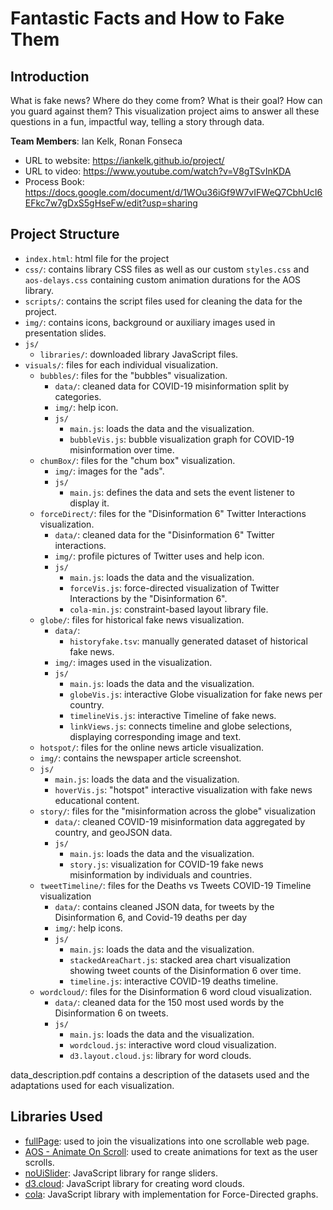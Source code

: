 # Fantastic Facts and How to Fake Them

## Introduction
What is fake news? Where do they come from? What is their goal?
How can you guard against them? 
This visualization project aims to answer all these questions in  a fun, impactful way,
telling a story through data.

**Team Members**: Ian Kelk, Ronan Fonseca

* URL to website: https://iankelk.github.io/project/
* URL to video: https://www.youtube.com/watch?v=V8gTSvInKDA
* Process Book: https://docs.google.com/document/d/1WOu36iGf9W7vIFWeQ7CbhUcI6EFkc7w7gDxS5gHseFw/edit?usp=sharing

## Project Structure
- `index.html`: html file for the project
- `css/`: contains library CSS files as well as our custom `styles.css` and `aos-delays.css` containing
custom animation durations for the AOS library.
- `scripts/`: contains the script files used for cleaning the data for the project.
- `img/`: contains icons, background or auxiliary images used in presentation slides.
- `js/`
    - `libraries/`: downloaded library JavaScript files.
- `visuals/`: files for each individual visualization.
  - `bubbles/`: files for the "bubbles" visualization.
    - `data/`: cleaned data for COVID-19 misinformation split by categories.
    - `img/`: help icon.
    - `js/`
      - `main.js`: loads the data and the visualization.
      - `bubbleVis.js`: bubble visualization graph for COVID-19 misinformation over time.
  - `chumBox/`: files for the "chum box" visualization.
      - `img/`: images for the "ads".
      - `js/`
        - `main.js`: defines the data and sets the event listener to display it.
  - `forceDirect/`: files for the "Disinformation 6" Twitter Interactions visualization.
    - `data/`: cleaned data for the "Disinformation 6" Twitter interactions.
    - `img/`: profile pictures of Twitter uses and help icon.
    - `js/`
      - `main.js`: loads the data and the visualization.
      - `forceVis.js`: force-directed visualization of Twitter Interactions by the "Disinformation 6".
      - `cola-min.js`: constraint-based layout library file.
  - `globe/`: files for historical fake news visualization.
    - `data/`:
      - `historyfake.tsv`: manually generated dataset of historical fake news.
    - `img/`: images used in the visualization.
    - `js/`
      - `main.js`: loads the data and the visualization.
      - `globeVis.js`: interactive Globe visualization for fake news per country.
      - `timelineVis.js`: interactive Timeline of fake news.
      - `linkViews.js`: connects timeline and globe selections, displaying corresponding image and text.
  - `hotspot/`: files for the online news article visualization.
  - `img/`: contains the newspaper article screenshot.
  - `js/`
    - `main.js`: loads the data and the visualization.
    - `hoverVis.js`: "hotspot" interactive visualization with fake news educational content.
  - `story/`: files for the "misinformation across the globe" visualization
    - `data/`: cleaned COVID-19 misinformation data aggregated by country, and geoJSON data.
    - `js/`
      - `main.js`: loads the data and the visualization.
      - `story.js`: visualization for COVID-19 fake news misinformation by individuals and countries.
  - `tweetTimeline/`: files for the Deaths vs Tweets COVID-19 Timeline visualization
    - `data/`: contains cleaned JSON data, for tweets by the Disinformation 6, and Covid-19 deaths per day
    - `img/`: help icons.
    - `js/`
      - `main.js`: loads the data and the visualization.
      - `stackedAreaChart.js`: stacked area chart visualization showing tweet counts of the Disinformation 6 over time.
      - `timeline.js`: interactive COVID-19 deaths timeline.
  - `wordcloud/`: files for the Disinformation 6 word cloud visualization.
    - `data/`: cleaned data for the 150 most used words by the Disinformation 6 on tweets.
    - `js/`
      - `main.js`: loads the data and the visualization.
      - `wordcloud.js`: interactive word cloud visualization.
      - `d3.layout.cloud.js`: library for word clouds.

data_description.pdf contains a description of the datasets used and the adaptations used for each visualization.

## Libraries Used
  - [fullPage](https://alvarotrigo.com/fullPage/): used to join the visualizations into one scrollable web page.
  - [AOS - Animate On Scroll](https://michalsnik.github.io/aos/): used to create animations for text as the user scrolls.
  - [noUiSlider](https://refreshless.com/nouislider/): JavaScript library for range sliders.
  - [d3.cloud](https://github.com/jasondavies/d3-cloud): JavaScript library for creating word clouds.
  - [cola](https://marvl.infotech.monash.edu/webcola/): JavaScript library with implementation for Force-Directed graphs.
  